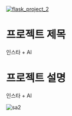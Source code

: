 [![flask_project_2](http://img.youtube.com/vi/B5rqLFaaIaI/0.jpg)](https://www.youtube.com/embed/B5rqLFaaIaI) 

# 프로젝트 제목

인스타 + AI

# 프로젝트 설명

인스타 + AI


![sa2](https://user-images.githubusercontent.com/85826122/150630824-6fd5acdb-4ce2-4221-bc5a-0f4df46fd045.jpg)


